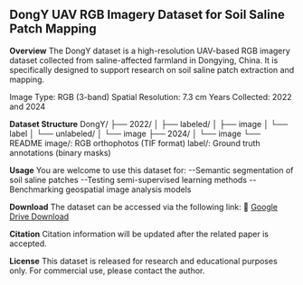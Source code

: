 ## DongY UAV RGB Imagery Dataset for Soil Saline Patch Mapping

**Overview**
The DongY dataset is a high-resolution UAV-based RGB imagery dataset collected from saline-affected farmland in Dongying, China. It is specifically designed to support research on soil saline patch extraction and mapping.

Image Type: RGB (3-band)
Spatial Resolution: 7.3 cm
Years Collected: 2022 and 2024


**Dataset Structure**
DongY/
├── 2022/
│   ├── labeled/
│        ├── image
│        └── label
│   └── unlabeled/
│        └── image
├── 2024/
│   └── image
└── README
image/: RGB orthophotos (TIF format)
label/: Ground truth annotations (binary masks)


**Usage**
You are welcome to use this dataset for:
--Semantic segmentation of soil saline patches
--Testing semi-supervised learning methods
--Benchmarking geospatial image analysis models


**Download**
The dataset can be accessed via the following link:
🔗 [Google Drive Download](https://drive.google.com/your-link)

  
**Citation**
Citation information will be updated after the related paper is accepted.


**License**
This dataset is released for research and educational purposes only. For commercial use, please contact the author.


